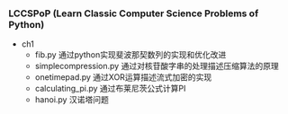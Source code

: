 ### LCCSPoP (Learn Classic Computer Science Problems of Python)



- ch1
  - fib.py 通过python实现斐波那契数列的实现和优化改进
  - simplecompression.py 通过对核苷酸字串的处理描述压缩算法的原理
  - onetimepad.py 通过XOR运算描述流式加密的实现
  - calculating\_pi.py 通过布莱尼茨公式计算PI
  - hanoi.py 汉诺塔问题

